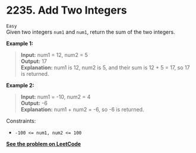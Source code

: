 # 2235. Add Two Integers

`Easy` <br />
Given two integers `num1` and `num1`, return the sum of the two integers.

**Example 1:**

> **Input:** num1 = 12, num2 = 5 <br />
> **Output:** 17 <br />
> **Explanation:** num1 is 12, num2 is 5, and their sum is 12 + 5 = 17, so 17 is returned. <br />

**Example 2:**

> **Input:** num1 = -10, num2 = 4 <br />
> **Output:** -6 <br />
> **Explanation:** num1 + num2 = -6, so -6 is returned. <br />

Constraints:

- `-100 <= num1, num2 <= 100`

[**See the problem on LeetCode**](https://leetcode.com/problems/add-two-integers/)